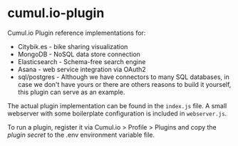 # cumul.io-plugin

Cumul.io Plugin reference implementations for:

* Citybik.es - bike sharing visualization
* MongoDB - NoSQL data store connection
* Elasticsearch - Schema-free search engine
* Asana - web service integration via OAuth2
* sql/postgres - Although we have connectors to many SQL databases, in case we don't have yours or there are others reasons to build it yourself, this plugin can serve as an example. 

The actual plugin implementation can be found in the `index.js` file. A small webserver with some boilerplate configuration is included in `webserver.js`.

To run a plugin, register it via Cumul.io > Profile > Plugins and copy the *plugin secret* to the .env environment variable file.
